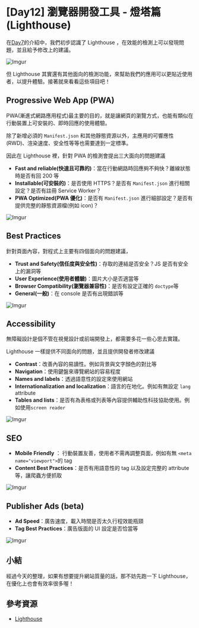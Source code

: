 # [Day12] 瀏覽器開發工具 - 燈塔篇(Lighthouse)

在[Day7](https://ithelp.ithome.com.tw/articles/10242054)的介紹中，我們初步認識了 Lighthouse ，在效能的檢測上可以發現問題，並且給予修改上的建議。

![Imgur](https://i.imgur.com/VNiPNdw.png)

但 Lighthouse 其實還有其他面向的檢測功能，來幫助我們的應用可以更貼近使用者，以提升體驗。接著就來看看這些項目吧！

## Progressive Web App (PWA)

PWA(漸進式網路應用程式)最主要的目的，就是讓網頁的瀏覽方式，也能有類似在行動裝置上可安裝的、即時回應的使用體驗。

除了新增必須的 `Manifest.json` 和其他靜態資源以外，主應用的可響應性(RWD)、渲染速度、安全性等等也需要達到一定標準。

因此在 Lighthouse 裡，針對 PWA 的檢測會提出三大面向的問題建議

- **Fast and reliable(快速且可靠的)**：當在行動網路時回應夠不夠快？離線狀態時是否有回 200 等
- **Installable(可安裝的)**：是否使用 HTTPS？是否有 `Manifest.json` 進行相關設定？是否有註冊 Service Worker？
- **PWA Optimized(PWA 優化)**：是否有 `Manifest.json` 進行細部設定？是否有提供完整的靜態資源檔(例如 icon)？

![Imgur](https://i.imgur.com/eHxSWJY.png)

## Best Practices

針對頁面內容，對程式上主要有四個面向的問題建議，

- **Trust and Safety(信任度與安全性)**：存取的連結是否安全？JS 是否有安全上的漏洞等
- **User Experience(使用者體驗)**：圖片大小是否適當等
- **Browser Compatibility(瀏覽器兼容性)**：是否有設定正確的 `doctype`等
- **General(一般)**：在 console 是否有出現錯誤等

![Imgur](https://i.imgur.com/dz9mrNP.png)

## Accessibility

無障礙設計是個不管在視覺設計或前端開發上，都需要多花一些心思去實踐。

Lighthouse 一樣提供不同面向的問題，並且提供開發者修改建議

- **Contrast**：改善內容的易讀性。例如背景與文字顏色的對比等
- **Navigation**：使用鍵盤來導覽網站的容易程度
- **Names and labels**：透過語意性的設定來使用網站
- **Internationalization and localization**：語言的在地化。例如有無設定 `lang` attribute
- **Tables and lists**：是否有為表格或列表等內容提供輔助性科技協助使用。例如使用`screen reader`

![Imgur](https://i.imgur.com/qWd26D1.png)

## SEO

- **Mobile Friendly** ： 行動裝置友善，使用者不需再調整頁面，例如有無 `<meta name="viewport">`的 tag
- **Content Best Practices**：是否有用語意性的 tag 以及設定完整的 attribute 等，讓爬蟲方便抓取

![Imgur](https://i.imgur.com/VU6bXV3.png)

## Publisher Ads (beta)

- **Ad Speed**：廣告速度，載入時間是否太久行程效能瓶頸
- **Tag Best Practices**：廣告版面的 UI 設定是否恰當等

![Imgur](https://i.imgur.com/j8nGA1W.png)

## 小結

經過今天的整理，如果有想要提升網站質量的話，那不妨先跑一下 Lighthouse，在優化上也會有效率很多喔！

## 參考資源

- [Lighthouse](https://developers.google.com/web/tools/lighthouse)
